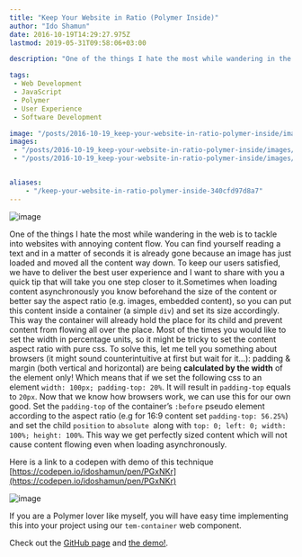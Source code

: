 ```yaml
---
title: "Keep Your Website in Ratio (Polymer Inside)"
author: "Ido Shamun"
date: 2016-10-19T14:29:27.975Z
lastmod: 2019-05-31T09:58:06+03:00

description: "One of the things I hate the most while wandering in the web is to tackle into websites with annoying content flow."

tags:
 - Web Development 
 - JavaScript 
 - Polymer 
 - User Experience 
 - Software Development 

image: "/posts/2016-10-19_keep-your-website-in-ratio-polymer-inside/images/1.png" 
images:
 - "/posts/2016-10-19_keep-your-website-in-ratio-polymer-inside/images/1.png" 
 - "/posts/2016-10-19_keep-your-website-in-ratio-polymer-inside/images/2.png" 


aliases:
    - "/keep-your-website-in-ratio-polymer-inside-340cfd97d8a7"
---
```


![image](/posts/2016-10-19_keep-your-website-in-ratio-polymer-inside/images/1.png)

One of the things I hate the most while wandering in the web is to tackle into websites with annoying content flow. You can find yourself reading a text and in a matter of seconds it is already gone because an image has just loaded and moved all the content way down. To keep our users satisfied, we have to deliver the best user experience and I want to share with you a quick tip that will take you one step closer to it.Sometimes when loading content asynchronously you know beforehand the size of the content or better say the aspect ratio (e.g. images, embedded content), so you can put this content inside a container (a simple `div`) and set its size accordingly. This way the container will already hold the place for its child and prevent content from flowing all over the place. Most of the times you would like to set the width in percentage units, so it might be tricky to set the content aspect ratio with pure css. To solve this, let me tell you something about browsers (it might sound counterintuitive at first but wait for it…): padding &amp; margin (both vertical and horizontal) are being **calculated by the width** of the element only! Which means that if we set the following css to an element `width: 100px; padding-top: 20%`. It will result in `padding-top` equals to `20px`. Now that we know how browsers work, we can use this for our own good. Set the `padding-top` of the container’s `:before` pseudo element according to the aspect ratio (e.g for 16:9 content set `padding-top: 56.25%`) and set the child `position` to `absolute `along with `top: 0; left: 0; width: 100%; height: 100%`. This way we get perfectly sized content which will not cause content flowing even when loading asynchronously.

Here is a link to a codepen with demo of this technique [https://codepen.io/idoshamun/pen/PGxNKr](https://codepen.io/idoshamun/pen/PGxNKr)


![image](/posts/2016-10-19_keep-your-website-in-ratio-polymer-inside/images/2.png)


If you are a Polymer lover like myself, you will have easy time implementing this into your project using our `tem-container` web component.

Check out the [GitHub page](https://github.com/elegantmonkeys/tem-container) and [the demo!](https://elegantmonkeys.github.io/PolymerElements/).
